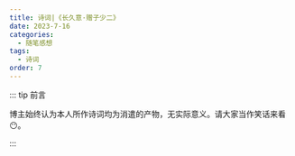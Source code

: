 ```yaml
---
title: 诗词|《长久意·赠子少二》
date: 2023-7-16
categories: 
  - 随笔感想
tags: 
  - 诗词
order: 7
---
```


::: tip 前言

 博主始终认为本人所作诗词均为消遣的产物，无实际意义。请大家当作笑话来看😶。

:::

<Poem t="《长久意·赠子少二》" :p="['楼角空，人不散','望得秋月几换人间','故人共仰天，古风携落叶','欢声笑语，复回儿时景','','泪纵横，心断肠','今夜明月非昨夜','星辰沉河间，看尽事无常','忧思难忘，比情比金坚']"/>

